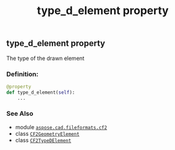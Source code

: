 ﻿---
title: type_d_element property
second_title: Aspose.CAD for Python via .NET API References
description: 
type: docs
weight: 70
url: /python-net/aspose.cad.fileformats.cf2/cf2geometryelement/type_d_element/
is_root: false
---

## type_d_element property


The type of the drawn element
### Definition:
```python
@property
def type_d_element(self):
    ...
```

### See Also
* module [`aspose.cad.fileformats.cf2`](../../)
* class [`CF2GeometryElement`](/cad/python-net/aspose.cad.fileformats.cf2/cf2geometryelement)
* class [`CF2TypeDElement`](/cad/python-net/aspose.cad.fileformats.cf2/cf2typedelement)
